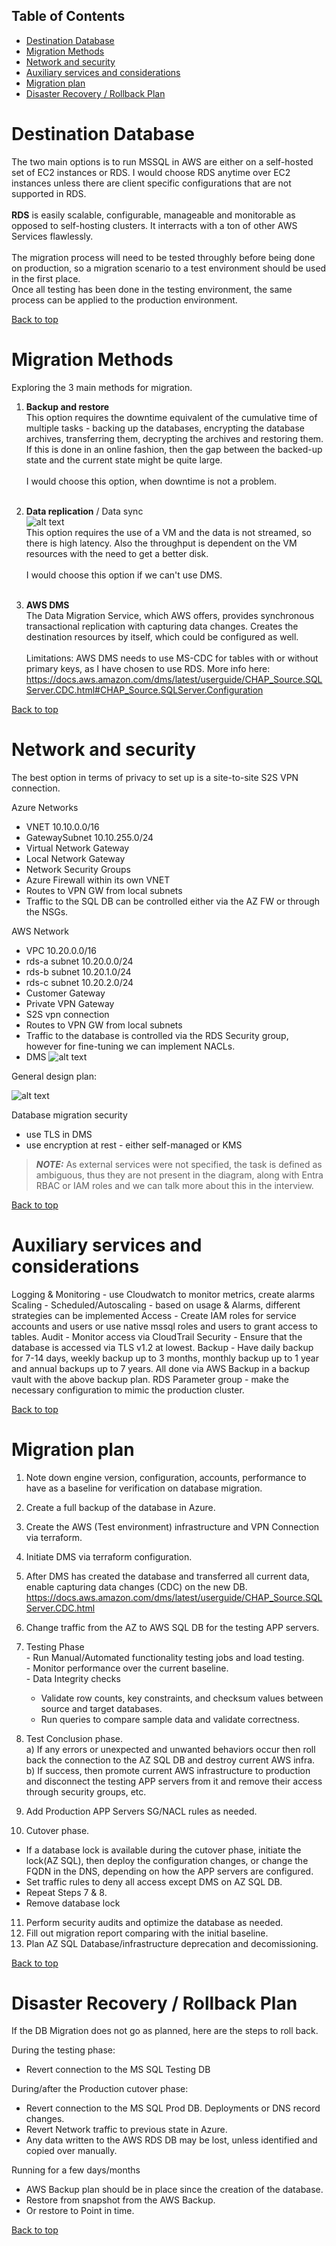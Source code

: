 ## Table of Contents
- [Destination Database](#destination-database)
- [Migration Methods](#migration-methods)
- [Network and security](#network-and-security)
- [Auxiliary services and considerations](#auxiliary-services-and-considerations)
- [Migration plan](#migration-plan)
- [Disaster Recovery / Rollback Plan](#disaster-recovery--rollback-plan)
# Destination Database
The two main options is to run MSSQL in AWS are either on a self-hosted set of EC2 instances or RDS. I would choose RDS anytime over EC2 instances unless there are client specific configurations that are not supported in RDS. <br><br> 
**RDS** is easily scalable, configurable, manageable and monitorable as opposed to self-hosting clusters. It interracts with a ton of other AWS Services flawlessly. <br><br>
The migration process will need to be tested throughly before being done on production, so a migration scenario to a test environment should be used in the first place.<br>
Once all testing has been done in the testing environment, the same process can be applied to the production environment. 

[Back to top](#table-of-contents)
# Migration Methods

Exploring the 3 main methods for migration. 
1. **Backup and restore** <br>
This option requires the downtime equivalent of the cumulative time of multiple tasks - backing up the databases, encrypting the database archives, transferring them, decrypting the archives and restoring them. <br>
If this is done in an online fashion, then the gap between the backed-up state and the current state might be quite large. <br><br>
I would choose this option, when downtime is not a problem. <br><br>

1. **Data replication** / Data sync <br>
![alt text](images/DesignPlan/data-replication.svg) <br>
This option requires the use of a VM and the data is not streamed, so there is high latency. Also the throughput is dependent on the VM resources with the need to get a better disk. <br><br>
I would choose this option if we can't use DMS. <br><br>

1. **AWS DMS** <br>
The Data Migration Service, which AWS offers, provides synchronous transactional replication with capturing data changes. Creates the destination resources by itself, which could be configured as well. 
<br><br>
Limitations: AWS DMS needs to use MS-CDC for tables with or without primary keys, as I have chosen to use RDS. More info here: https://docs.aws.amazon.com/dms/latest/userguide/CHAP_Source.SQLServer.CDC.html#CHAP_Source.SQLServer.Configuration


[Back to top](#table-of-contents)
# Network and security
The best option in terms of privacy to set up is a site-to-site S2S VPN connection.

Azure Networks 
- VNET 10.10.0.0/16
- GatewaySubnet 10.10.255.0/24
- Virtual Network Gateway
- Local Network Gateway
- Network Security Groups
- Azure Firewall within its own VNET
- Routes to VPN GW from local subnets
- Traffic to the SQL DB can be controlled either via the AZ FW or through the NSGs. 

AWS Network 
- VPC 10.20.0.0/16
- rds-a subnet 10.20.0.0/24
- rds-b subnet 10.20.1.0/24
- rds-c subnet 10.20.2.0/24
- Customer Gateway
- Private VPN Gateway
- S2S vpn connection
- Routes to VPN GW from local subnets
- Traffic to the database is controlled via the RDS Security group, however for fine-tuning we can implement NACLs.
- DMS 
  ![alt text](images/DesignPlan/image.png)

General design plan:

![alt text](images/DesignPlan/Azure_to_AWS_MSSQL_Migration.drawio.svg)

Database migration security
- use TLS in DMS
- use encryption at rest - either self-managed or KMS

> **_NOTE:_**  As external services were not specified, the task is defined as ambiguous, thus they are not present in the diagram, along with Entra RBAC or IAM roles and we can talk more about this in the interview. 

[Back to top](#table-of-contents)
# Auxiliary services and considerations
Logging & Monitoring - use Cloudwatch to monitor metrics, create alarms
Scaling - Scheduled/Autoscaling - based on usage & Alarms, different strategies can be implemented
Access - Create IAM roles for service accounts and users or use native mssql roles and users to grant access to tables. 
Audit - Monitor access via CloudTrail 
Security - Ensure that the database is accessed via TLS v1.2 at lowest. 
Backup - Have daily backup for 7-14 days, weekly backup up to 3 months, monthly backup up to 1 year and annual backups up to 7 years. All done via AWS Backup in a backup vault with the above backup plan. 
RDS Parameter group - make the necessary configuration to mimic the production cluster. 

[Back to top](#table-of-contents)
# Migration plan

1. Note down engine version, configuration, accounts, performance to have as a baseline for verification on database migration. 
2. Create a full backup of the database in Azure. 
3. Create the AWS (Test environment) infrastructure and VPN Connection via terraform.
4. Initiate DMS via terraform configuration. 
5. After DMS has created the database and transferred all current data, enable capturing data changes (CDC) on the new DB. https://docs.aws.amazon.com/dms/latest/userguide/CHAP_Source.SQLServer.CDC.html
6. Change traffic from the AZ to AWS SQL DB for the testing APP servers.
7. Testing Phase
&emsp;<br>- Run Manual/Automated functionality testing jobs and load testing.
&emsp;<br>- Monitor performance over the current baseline. 
&emsp;<br>- Data Integrity checks 
      - Validate row counts, key constraints, and checksum values between source and target databases.
      - Run queries to compare sample data and validate correctness.

8.  Test Conclusion phase.<br>
    a) If any errors or unexpected and unwanted behaviors occur then roll back the connection to the AZ SQL DB and destroy current AWS infra. <br>
    b) If success, then promote current AWS infrastructure to production and disconnect the testing APP servers from it and remove their access through security groups, etc. 
9.  Add Production APP Servers SG/NACL rules as needed. 
10.   Cutover phase. <br> 
  - If a database lock is available during the cutover phase, initiate the lock(AZ SQL), then deploy the configuration changes, or change the FQDN in the DNS, depending on how the APP servers are configured.
  - Set traffic rules to deny all access except DMS on AZ SQL DB. 
  - Repeat Steps 7 & 8.
  - Remove database lock
11. Perform security audits and optimize the database as needed.
12. Fill out migration report comparing with the initial baseline. 
13. Plan AZ SQL Database/infrastructure deprecation and decomissioning. 

[Back to top](#table-of-contents)
# Disaster Recovery / Rollback Plan
If the DB Migration does not go as planned, here are the steps to roll back. 

During the testing phase:
- Revert connection to the MS SQL Testing DB

During/after the Production cutover phase:
- Revert connection to the MS SQL Prod DB. Deployments or DNS record changes. 
- Revert Network traffic to previous state in Azure.
- Any data written to the AWS RDS DB may be lost, unless identified and copied over manually. 

Running for a few days/months
- AWS Backup plan should be in place since the creation of the database. 
- Restore from snapshot from the AWS Backup.
- Or restore to Point in time. 
  




[Back to top](#table-of-contents)
